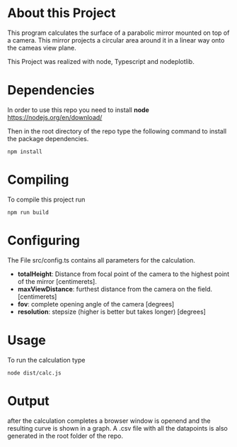 # About this Project
This program calculates the surface of a parabolic mirror mounted on top of a camera. This mirror projects a circular area around it in a linear way onto the cameas view plane.

This Project was realized with node, Typescript and nodeplotlib.

# Dependencies
In order to use this repo you need to install **node**
https://nodejs.org/en/download/

Then in the root directory of the repo type the following command to install the package dependencies.
```
npm install
```

# Compiling
To compile this project run
```
npm run build
```

# Configuring
The File src/config.ts contains all parameters for the calculation. 
+ **totalHeight**: Distance from focal point of the camera to the highest point of the mirror [centimerets].
+ **maxViewDistance**: furthest distance from the camera on the field. [centimerets]
+ **fov**: complete opening angle of the camera [degrees]
+ **resolution**: stepsize (higher is better but takes longer) [degrees]

# Usage
To run the calculation type 
```
node dist/calc.js
```

# Output
after the calculation completes a browser window is openend and the resulting curve is shown in a graph. A .csv file with all the datapoints is also generated in the root folder of the repo.
